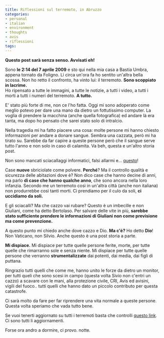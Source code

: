 ```yaml
---
title: Riflessioni sul terremoto, in Abruzzo
categories:
- personal
- italian
- environment
- thoughts
- avis
- riflessioni
tags:
---
```

**Questo post sarà senza senso. Avvisati eh!**

Sono **le 2:14 del 7 aprile 2009** e sto qui nella mia casa a Bastia Umbra,
appena tornato da Foligno. Lì circa un'ora fa ho sentito un'altra bella
scossa. Non ho retto il confronto, ha vinto lui: il terremoto. **Sono
scoppiato in lacrime.**  
Ho ripensato a tutte le immagini, a tutte le notizie, a tutti i video, a tutti
i morti a tutti i numeri del terremoto. **A tutto.**

E' stato più forte di me, non ce l'ho fatta. Oggi mi sono adoperato come
meglio potevo per dare una mano da dietro un fottutissimo computer. La voglia
di prendere la macchina (anche quella fotografica) ed andare là era tanta, ma
dopo ho pensato che sarei stato solo di intralcio.

Nella tragedia mi ha fatto piacere una cosa: molte persone mi hanno chiesto
informazioni per andare a donare sangue. Sembra una cazzata, però mi ha tirato
su. Sarebbe da far capire a queste persone però che il sangue serve tutto
l'anno e non solo in caso di calamita. Va beh, questa e un'altro storia post.

Non sono mancati sciacallaggi informatici, falsi allarmi e...
[questo](http://micheleficara.com/blog/2009/04/06/terremoto-in-abruzzo-contenuti-digitali-come-fare-business-morti-terremoto/)!

Case **nuove** sbriciolate come polvere. **Perché**? Ma il controllo qualità e
sicurezza delle abitazioni dove è? Non dico case che hanno decine di anni, ma
parlo **di case che hanno qualche anno**, che sono ancora nella loro infanzia.
Secondo me un terremoto così in un'altra città (anche non italiana) non
produrrebbe così tanti morti. Ci prendiamo per il culo da soli, **ci uccidiamo
da soli.**

E gli sciacalli? Ma che cazzo vai rubare? Questo è un imbecille e non
Giuliani, come ha detto Bertolaso. Per salvare delle vite in più, **sarebbe
stato sufficiente prendere le informazioni di Giuliani non come previsione ma
come prevenzione.**

A questo punto mi chiedo anche dove cazzo e Dio. **Ma c'è?** Ho detto **Dio**!
Non Vaticano, non Silvio. Anche questo è una post storia a parte.

**Mi dispiace.** Mi dispiace per tutte quelle persone ferite, morte, per tutte quelle che rimarranno sole e senza niente. Mi dispiace per tutte quelle persone che verranno **strumentalizzate** dai potenti, dai media, dai figli di puttana.

Ringrazio tutti quelli che come me, hanno unito le forze da dietro un monitor,
per tutti queli che sono scesi in campo (questa volta Sivio non c'entri un
cazzo) a scavare con le mani, alla protezione civile, CRI, Avis ed avisini,
vigili del fuoco.. tutti quelli che hanno dato un piccolo contributo per
questa catastrofe.

Ci sarà molto da fare per far riprendere una vita normale a queste persone.
Questa volta speriamo che vada tutto bene.

Se vuoi tenerti aggiornato su tutti i terremoti basta che controlli [questo
link](http://cnt.rm.ingv.it/~earthquake/index_web_cnt.php). Ci sono tutti li
aggiornamenti.

Forse ora andro a dormire, ci provo. notte.
